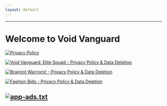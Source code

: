 ```yaml
---
layout: default
---
```

---
# Welcome to Void Vanguard

[![Privacy Policy](https://img.shields.io/badge/Privacy_Policy-4285F4?style=for-the-badge&logoColor=white)](privacy_policy.md)

[![Void Vanguard: Elite Squad - Privacy Policy & Data Deletion](https://img.shields.io/badge/Void_Vanguard:_Elite_Squad-Privacy_Policy_&_Data_Deletion-FF0000?style=for-the-badge&logoColor=white)](void_vanguard/privacy_policy.md)

[![Brainrot Warriors! - Privacy Policy & Data Deletion](https://img.shields.io/badge/Brainrot_Warriors-Privacy_Policy_&_Data_Deletion-FF0000?style=for-the-badge&logoColor=white)](brainrot_warriors/privacy_policy.md)

[![Fashion Bids - Privacy Policy & Data Deletion](https://img.shields.io/badge/Fashion_Bids-Privacy_Policy_&_Data_Deletion-FF0000?style=for-the-badge&logoColor=white)](fashion_bids/privacy_policy.md)

[![app-ads.txt](https://img.shields.io/badge/app--ads.txt-4CAF50?style=for-the-badge&logoColor=white)](app-ads.txt)
---

